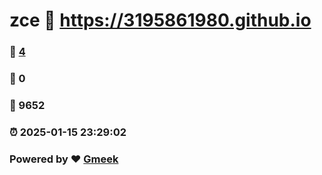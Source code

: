# zce :link: https://3195861980.github.io 
### :page_facing_up: [4](https://3195861980.github.io/tag.html) 
### :speech_balloon: 0 
### :hibiscus: 9652 
### :alarm_clock: 2025-01-15 23:29:02 
### Powered by :heart: [Gmeek](https://github.com/Meekdai/Gmeek)
